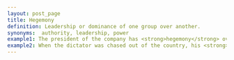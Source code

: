 ```yaml
---
layout: post_page
title: Hegemony
definition: Leadership or dominance of one group over another.
synonyms:  authority, leadership, power
example1: The president of the company has <strong>hegemony</strong> over his employees.
example2: When the dictator was chased out of the country, his <strong>hegemony</strong> over the people came to an end.
---
```

